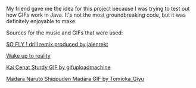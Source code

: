 My friend gave me the idea for this project because I was trying to test out how GIFs work in Java. It's not the most groundbreaking code, but it was definitely enjoyable to make.

Sources for the music and GIFs that were used: 

[SO FLY ! drill remix produced by jalenrekt](https://www.youtube.com/watch?v=faP5yf8APTU&ab_channel=Jalenrekt)

[Wake up to reality](https://www.youtube.com/watch?v=4OzjtWWSNjE&ab_channel=Irsyad)

[Kai Cenat Sturdy GIF by gifuploadmachine](https://tenor.com/view/kai-cenat-sturdy-get-sturdy-getting-sturdy-gif-25499852)

[Madara Naruto Shippuden Madara GIF by Tomioka_Giyu](https://tenor.com/view/madara-naruto-shippuden-madara-uchiha-madara-gif-22200805)

